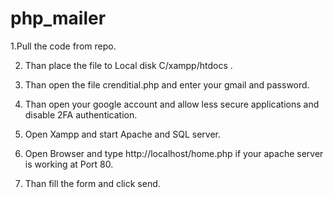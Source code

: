 # php_mailer

1.Pull the code from repo.

2. Than place the file to Local disk C/xampp/htdocs .

3. Than open the file crenditial.php and enter your gmail and password.

4. Than open your google account and allow less secure applications and disable 2FA authentication.

5. Open Xampp and start Apache and SQL server.

6. Open Browser and type http://localhost/home.php if your apache server is working at Port 80.

7. Than fill the form and click send.
